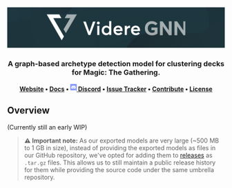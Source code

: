 <h3 align="center">
	<a href="#"> <!-- Prevents Github from linking banner to source on click -->
		<img
		alt="Videre GNN"
		src="/public/Github_Banner.png">
	</a>
</h3>

<h3 align="center">
	A graph-based archetype detection model for clustering decks for Magic: The Gathering.
</h3>

<p align="center">
	<strong>
	<a href="https://videreproject.com/">Website</a>
	•
	<a href="https://github.com/videre-project/videre-gnn/wiki">Docs</a>
	•
	<a href="#">
		<img
		width="15"
		src="/public/Discord_Logo.png">
	</a>
	<a href="https://discord.gg/MBGatsNNSj">Discord</a>
	•
	<!-- To Do --><a href="https://github.com/videre-project/videre-gnn/issues">Issue Tracker</a>
	•
	<!-- To Do --><a href="https://github.com/videre-project/videre-gnn/blob/main/CONTRIBUTING.md">Contribute</a>
	•
	<a href="https://github.com/videre-project/videre-gnn/blob/main/LICENSE">License</a>
	</strong>
</p>

## Overview

(Currently still an early WIP)

> **⚠️ Important note:** As our exported models are very large (~500 MB to 1 GB in size), instead of providing the exported models as files in our GitHub repository, we've opted for adding them to [releases](https://github.com/videre-project/videre-gnn/releases) as `.tar.gz` files. This allows us to still maintain a public release history for them while providing the source code under the same umbrella repository.
